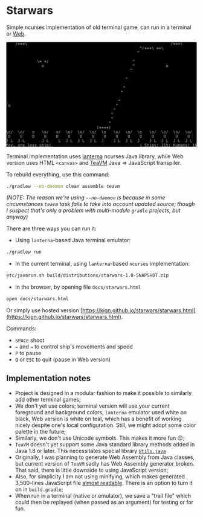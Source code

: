 # Starwars
Simple ncurses implementation of old terminal game, can run in a terminal or [Web](https://kign.github.io/starwars/starwars.html).

![Starwars screenshot](https://github.com/kign/starwars/blob/master/etc/Starwars-80x24.png?raw=true "Starwars screenshot" )

Terminal implementation uses [lanterna](https://github.com/mabe02/lanterna/blob/master/docs/contents.md) ncurses Java
library, while Web version uses HTML `<canvas>` and [TeaVM](http://teavm.org/) Java => JavaScript transpiler. 

To rebuild everything, use this command:

```bash
./gradlew --no-daemon clean assemble teavm
```

_(NOTE: The reason we're using `--no-daemon` is because in some circumstances `teavm` task fails to take into account updated source;
though I suspect that's only a problem with multi-module `gradle` projects, but anyway)_

There are three ways you can run it:

 * Using `lanterna`-based Java terminal emulator:

```bash
./gradlew run
```

 * In the current terminal, using `lanterna`-based `ncurses` implementation:

```bash
etc/javarun.sh build/distributions/starwars-1.0-SNAPSHOT.zip
```

 * In the browser, by opening file `docs/starwars.html`

```bash
open docs/starwars.html
```

Or simply use hosted version [https://kign.github.io/starwars/starwars.html](https://kign.github.io/starwars/starwars.html).

Commands:

 * `SPACE` shoot
 * `←` and `→` to control ship's movements and speed
 * `P` to pause
 * `Q` or `ESC` to quit (pause in Web version)

## Implementation notes

 * Project is designed in a modular fashion to make it possible to similarly add other terminal games;
 * We don't yet use colors; terminal version will use your current foreground and background colors, `lanterna` emulator used white on black, Web version is white on teal, which has a benefit of working nicely despite one's local configuration. Still, we might adopt some color palette in the future;
 * Similarly, we don't use Unicode symbols. This makes it more fun :wink:;
 * `TeaVM` doesn't yet support some Java standard library methods added in Java 1.8 or later. This necessitates special library [`Utils.java`](https://github.com/kign/starwars/blob/master/src/main/java/net/inet_lab/terminal_games/common/Utils.java)
 * Originally, I was planning to generate Web Assembly from Java classes, but current version of `TeaVM` sadly has Web Assembly generator broken. That said, there is little downside to using JavaScript version;
 * Also, for simplicity I am not using minifying, which makes generated 3,500-lines JavaScript file [almost readable](https://github.com/kign/starwars/blob/master/docs/starwars.js). There is an option to turn it on in `build.gradle`;
 * When run in a terminal (native or emulator), we save a "trail file" which could then be replayed (when passed as an argument) for testing or for fun.
